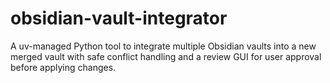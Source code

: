 # obsidian-vault-integrator

A uv-managed Python tool to integrate multiple Obsidian vaults into a new merged vault with safe conflict handling and a review GUI for user approval before applying changes.
